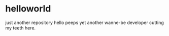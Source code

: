 # helloworld
just another repository
hello peeps yet another wanne-be developer cutting my teeth here. 
